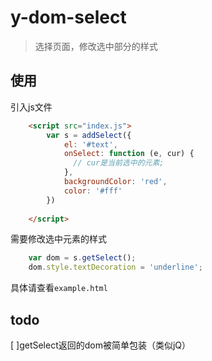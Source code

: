 # y-dom-select
> 选择页面，修改选中部分的样式

## 使用

引入js文件
```html
    <script src="index.js">
        var s = addSelect({
            el: '#text',
            onSelect: function (e, cur) {
              // cur是当前选中的元素;
            },
            backgroundColor: 'red',
            color: '#fff'
        })
        
    </script>
```


需要修改选中元素的样式

```js
    var dom = s.getSelect();
    dom.style.textDecoration = 'underline';
```

具体请查看`example.html`

## todo

[ ]getSelect返回的dom被简单包装（类似jQ）
